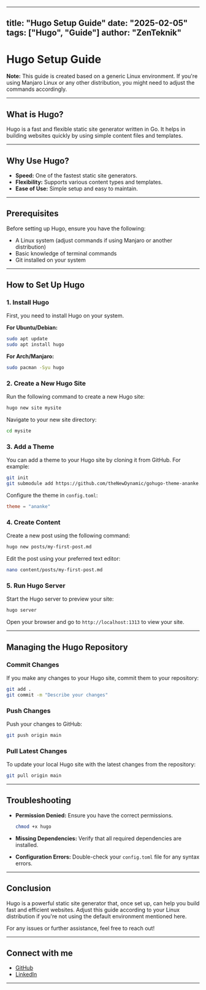  ---
title: "Hugo Setup Guide"
date: "2025-02-05"
tags: ["Hugo", "Guide"]
author: "ZenTeknik"
---

 

# Hugo Setup Guide

**Note:** This guide is created based on a generic Linux environment. If you're using Manjaro Linux or any other distribution, you might need to adjust the commands accordingly.

---

## What is Hugo?
Hugo is a fast and flexible static site generator written in Go. It helps in building websites quickly by using simple content files and templates.

---

## Why Use Hugo?
- **Speed:** One of the fastest static site generators.
- **Flexibility:** Supports various content types and templates.
- **Ease of Use:** Simple setup and easy to maintain.

---

## Prerequisites
Before setting up Hugo, ensure you have the following:
- A Linux system (adjust commands if using Manjaro or another distribution)
- Basic knowledge of terminal commands
- Git installed on your system

---

## How to Set Up Hugo

### 1. Install Hugo
First, you need to install Hugo on your system.

**For Ubuntu/Debian:**
```bash
sudo apt update
sudo apt install hugo
```

**For Arch/Manjaro:**
```bash
sudo pacman -Syu hugo
```

### 2. Create a New Hugo Site
Run the following command to create a new Hugo site:

```bash
hugo new site mysite
```

Navigate to your new site directory:

```bash
cd mysite
```

### 3. Add a Theme
You can add a theme to your Hugo site by cloning it from GitHub. For example:

```bash
git init
git submodule add https://github.com/theNewDynamic/gohugo-theme-ananke.git themes/ananke
```

Configure the theme in `config.toml`:

```toml
theme = "ananke"
```

### 4. Create Content
Create a new post using the following command:

```bash
hugo new posts/my-first-post.md
```

Edit the post using your preferred text editor:

```bash
nano content/posts/my-first-post.md
```

### 5. Run Hugo Server
Start the Hugo server to preview your site:

```bash
hugo server
```

Open your browser and go to `http://localhost:1313` to view your site.

---

## Managing the Hugo Repository

### Commit Changes
If you make any changes to your Hugo site, commit them to your repository:

```bash
git add .
git commit -m "Describe your changes"
```

### Push Changes
Push your changes to GitHub:

```bash
git push origin main
```

### Pull Latest Changes
To update your local Hugo site with the latest changes from the repository:

```bash
git pull origin main
```

---

## Troubleshooting
- **Permission Denied:** Ensure you have the correct permissions.
  ```bash
  chmod +x hugo
  ```

- **Missing Dependencies:** Verify that all required dependencies are installed.

- **Configuration Errors:** Double-check your `config.toml` file for any syntax errors.

---

## Conclusion
Hugo is a powerful static site generator that, once set up, can help you build fast and efficient websites. Adjust this guide according to your Linux distribution if you're not using the default environment mentioned here.

For any issues or further assistance, feel free to reach out!

---

## Connect with me

- [GitHub](https://github.com/ZenTeknik)
- [LinkedIn](https://www.linkedin.com/in/haris-shahzad786)

---

 



  
